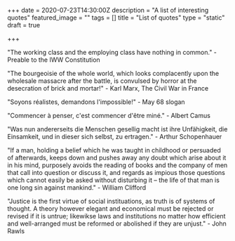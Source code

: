+++
date = 2020-07-23T14:30:00Z
description = "A list of interesting quotes"
featured_image = ""
tags = []
title = "List of quotes"
type = "static"
draft = true

+++

"The working class and the employing class have nothing in common." - Preable to the IWW Constitution

"The bourgeoisie of the whole world, which looks complacently upon the wholesale massacre after the battle, is convulsed by horror at the desecration of brick and mortar!" - Karl Marx, The Civil War in France

"Soyons réalistes, demandons l'impossible!" - May 68 slogan

"Commencer à penser, c'est commencer d'être miné." - Albert Camus

"Was nun andererseits die Menschen gesellig macht ist ihre Unfähigkeit, die Einsamkeit, und in dieser sich selbst, zu ertragen." - Arthur Schopenhauer

"If a man, holding a belief which he was taught in childhood or persuaded of afterwards, keeps down and pushes away any doubt which arise about it in his mind, purposely avoids the reading of books and the company of men that call into question or discuss it, and regards as impious those questions which cannot easily be asked without disturbing it – the life of that man is one long sin against mankind." - William Clifford

"Justice is the first virtue of social instituations, as truth is of systems of thought. A theory however elegant and economical must be rejected or revised if it is untrue; likewikse laws and institutions no matter how efficient and well-arranged must be reformed or abolished if they are unjust." - John Rawls